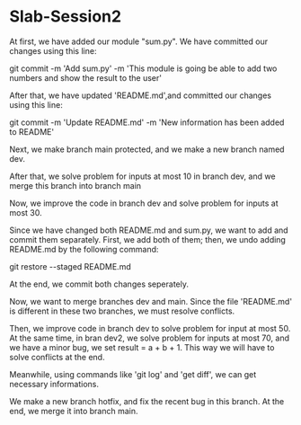 # Slab-Session2

At first, we have added our module "sum.py". We have committed our changes using this line:

git commit -m 'Add sum.py' -m 'This module is going be able to add two numbers and show the result to the user'

After that, we have updated 'README.md',and committed our changes using this line:

git commit -m 'Update README.md' -m 'New information has been added to README'

Next, we make branch main protected, and we make a new branch named dev.

After that, we solve problem for inputs at most 10 in branch dev, and we merge this branch into branch main

Now, we improve the code in branch dev and solve problem for inputs at most 30.

Since we have changed both README.md and sum.py, we want to add and commit them separately. First, we add both of them; then, we undo adding README.md by the following command:

git restore --staged README.md

At the end, we commit both changes seperately.

Now, we want to merge branches dev and main. Since the file 'README.md' is different in these two branches, we must resolve conflicts.

Then, we improve code in branch dev to solve problem for input at most 50. At the same time, in bran dev2, we solve problem for inputs at most 70, and we have a minor bug, we set result = a + b + 1. This way we will have to solve conflicts at the end.

Meanwhile, using commands like 'git log' and 'get diff', we can get necessary informations.

We make a new branch hotfix, and fix the recent bug in this branch. At the end, we merge it into branch main.
